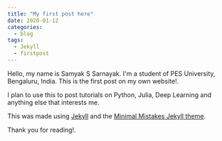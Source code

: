 ```yaml
---
title: "My first post here"
date: 2020-01-12
categories:
  - blog
tags:
  - Jekyll
  - firstpost
---
```


Hello, my name is Samyak S Sarnayak. I'm a student of PES University, Bengaluru, India. This is the first post on my own website!.

I plan to use this to post tutorials on Python, Julia, Deep Learning and anything else that interests me.

This was made using [Jekyll](https://jekyllrb.com/) and the [Minimal Mistakes Jekyll theme](https://github.com/mmistakes/minimal-mistakes).

Thank you for reading!.
